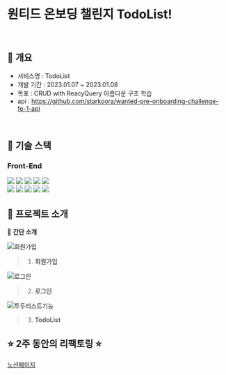 # 원티드 온보딩 챌린지 TodoList!

<br />

## 📃 개요

- 서비스명 : TodoList
- 개발 기간 : 2023.01.07 ~ 2023.01.08
- 목표 : CRUD with ReacyQuery 아름다운 구조 학습
- api  : https://github.com/starkoora/wanted-pre-onboarding-challenge-fe-1-api


<br />

## 🔧 기술 스택

### Front-End

<div>
<img src="https://img.shields.io/badge/HTML5-E34F26?style=flat-square&logo=HTML5&logoColor=white"/>
<img src="https://img.shields.io/badge/CSS3-1572B6?style=flat-square&logo=CSS3&logoColor=white"/>
<img src="https://img.shields.io/badge/JavaScript-F7DF1E?style=flat-square&logo=JavaScript&logoColor=white"/>
<img src="https://img.shields.io/badge/React-61DAFB?style=flat-square&logo=React&logoColor=white"/>
<img src="https://img.shields.io/badge/TypeScript-3178C6?style=flat-square&logo=TypeScript&logoColor=white"/>
<br />
<img src="https://img.shields.io/badge/React Query-FF4154?style=flat-square&logo=React Query&logoColor=white"/>
<img src="https://img.shields.io/badge/styled_components-DB7093?style=flat-square&logo=styled-components&logoColor=white"/>
<img src="https://img.shields.io/badge/Axios-5A29E4?style=flat-square&logo=Axios&logoColor=white"/>
<img src="https://img.shields.io/badge/Recoil-FAB040?style=flat-square&logo=Recoil&logoColor=white"/>
<img src="https://img.shields.io/badge/React Hook Form-EC5990?style=flat-square&logo=React Hook Form&logoColor=white"/>

</div>


## 🚀 프로젝트 소개 



🎨 <b>간단 소개</b>


![회원가입](https://user-images.githubusercontent.com/98149429/212046130-a3546d1e-8fa6-4392-b658-e17b40bd1a81.gif)

> 1. **회원가입**

![로그인](https://user-images.githubusercontent.com/98149429/212046882-94bc6792-1cec-4adf-9ad7-0f1f3a2c38d0.gif)

> 2. **로그인**  

![투두리스트기능](https://user-images.githubusercontent.com/98149429/212047276-30f6c861-58a3-49f9-89c2-6dcf837fef36.gif)

> 3. **TodoList**  


## ⭐️ 2주 동안의 리팩토링 ⭐️ 
[노션페이지](https://available-xylophone-c1c.notion.site/12037b2e8d984ee4b3a5f2f2102f9506)




